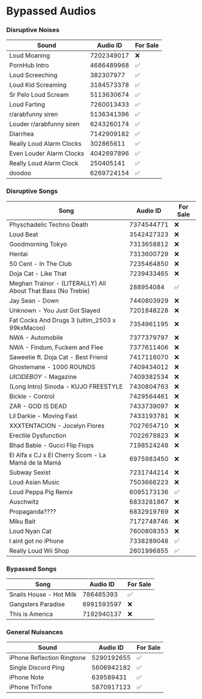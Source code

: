 # Bypassed Audios

### Disruptive Noises
Sound         | Audio ID     | For Sale
------------- | ------------ | ------------
Loud Moaning | 7202349017 | ❌
PornHub Intro | 4686489968 | ✅
Loud Screeching | 382307977 | ✅
Loud Kid Screaming | 3184573378 | ✅
Sr Pelo Loud Scream | 5113630674 | ✅
Loud Farting | 7260013433 | ✅
r/arabfunny siren | 5136341396 | ✅
Louder r/arabfunny siren | 6243260174 | ✅
Diarrhea | 7142909182 | ✅
Really Loud Alarm Clocks | 302865611 | ✅
Even Louder Alarm Clocks | 4042697896 | ✅
Really Loud Alarm Clock | 250405141 | ✅
doodoo | 6269724154 | ✅

### Disruptive Songs 
Song          | Audio ID     | For Sale
------------- | ------------ | ------------
Physchadelic Techno Death | 7374544771 | ❌
Loud Beat | 3542427323 | ❌
Goodmorning Tokyo | 7313658812 | ❌
Hentai | 7313600729 | ❌
50 Cent - In The Club | 7235464850 | ❌
Doja Cat - Like That | 7239433465 | ❌
Meghan Trainor - (LITERALLY) All About That Bass (No Treble) | 288954084 | ✅
Jay Sean - Down | 7440803929 | ❌
Unknown - You Just Got Slayed | 7201848228 | ❌
Fat Cocks And Drugs 3 (ultim_2503 x 99kxMacoo) | 7354961195 | ❌
NWA - Automobile | 7377379797 | ❌
NWA - Findum, Fuckem and Flee | 7377611406 | ❌
Saweetie ft. Doja Cat - Best Friend | 7417116070 | ❌
Ghostemane - 1000 ROUNDS | 7409434012 | ❌
$UICIDEBOY$ - Magazine | 7409382534 | ❌
(Long Intro) Sinoda - KUJO FREESTYLE | 7430804763 | ❌
Bickle - Control | 7429564461 | ❌
ZAR - GOD IS DEAD | 7433739097 | ❌
Lil Darkie - Moving Fast | 7433193781 | ❌
XXXTENTACION - Jocelyn Flores | 7027654710 | ❌
Erectile Dysfunction | 7022678823 | ❌
Bhad Babie - Gucci Flip Flops | 7198524248 | ❌
El Alfa x CJ x El Cherry Scom - La Mamá de la Mamá | 6975983450 | ❌
Subway Sexist | 7231744214 | ❌
Loud Asian Music | 7503666223 | ❌
Loud Peppa Pig Remix | 6095173136 | ✅
Auschwitz | 6833281867 | ❌
Propaganda???? | 6832919769 | ❌
Miku Bait | 7172748746 | ❌
Loud Nyan Cat | 7600808353 | ❌
I aint got no iPhone | 7338289048 | ✅
Really Loud Wii Shop | 2601996855 | ✅

### Bypassed Songs
Song          | Audio ID     | For Sale
------------- | ------------ | ------------
Snails House - Hot Milk | 786465393 | ✅
Gangsters Paradise | 6991593597 | ❌
This is America | 7192940137 | ❌

### General Nuisances
Sound         | Audio ID     | For Sale
------------- | ------------ | ------------
iPhone Reflection Ringtone | 5290192655 | ✅
Single Discord Ping | 5606942182 | ✅
iPhone Note | 639589431 | ✅
iPhone TriTone | 5870917123 | ✅
